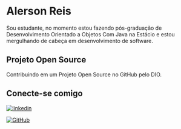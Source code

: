 # Alerson Reis

Sou estudante, no momento estou fazendo pós-graduação de Desenvolvimento Orientado a Objetos Com Java na Estácio e estou mergulhando de cabeça em desenvolvimento de software.


## Projeto Open Source


Contribuindo em um Projeto Open Source no GitHub pelo DIO.

## Conecte-se comigo
[![linkedin](https://img.shields.io/badge/linkedin-0A66C2?style=for-the-badge&logo=linkedin&logoColor=white)](https://www.linkedin.com/in/alersonreis/)

[![GitHub](https://img.shields.io/badge/GitHub-000?style=for-the-badge&logo=github)](https://www.github.com/Ultramegasati/)

